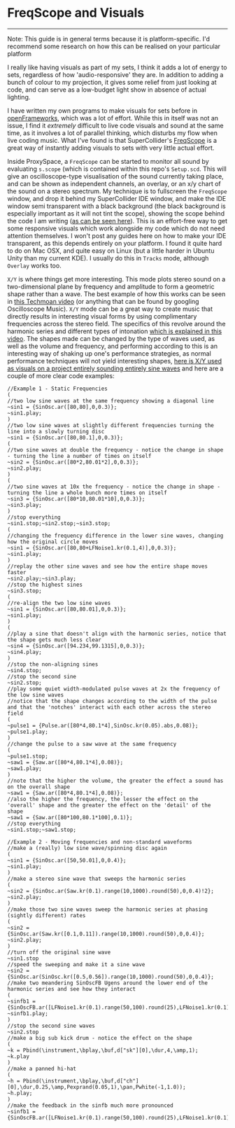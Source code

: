 # FreqScope and Visuals

-------

Note: This guide is in general terms because it is platform-specific. I'd recommend some research on how this can be realised on your particular platform

I really like having visuals as part of my sets, I think it adds a lot of energy to sets, regardless of how 'audio-responsive' they are. In addition to adding a bunch of colour to my projection, it gives some relief from just looking at code, and can serve as a low-budget light show in absence of actual lighting.

I have written my own programs to make visuals for sets before in [openFrameworks](http://openframeworks.cc/), which was a lot of effort. While this in itself was not an issue, I find it _extremely_ difficult to live code visuals and sound at the same time, as it involves a lot of parallel thinking, which disturbs my flow when live coding music. What I've found is that SuperCollider's [FreqScope](http://doc.sccode.org/Classes/FreqScope.html) is a great way of instantly adding visuals to sets with very little actual effort.

Inside ProxySpace, a `FreqScope` can be started to monitor all sound by evaluating `s.scope` (which is contained within this repo's `Setup.scd`. This will give an oscilloscope-type visualisation of the sound currently taking place, and can be shown as independent channels, an overlay, or an x/y chart of the sound on a stereo spectrum. My technique is to fullscreen the `FreqScope` window, and drop it behind my SuperCollider IDE window, and make the IDE window semi transparent with a black background (the black background is especially important as it will not tint the scope), showing the scope behind the code I am writing ([as can be seen here](https://www.youtube.com/watch?v=AdKeJXLoGOA)). This is an effort-free way to get some responsive visuals which work alongside my code which do not need attention themselves. I won't post any guides here on how to make your IDE transparent, as this depends entirely on your platform. I found it quite hard to do on Mac OSX, and quite easy on Linux (but a little harder in Ubuntu Unity than my current KDE). I usually do this in `Tracks` mode, although `Overlay` works too.

`X/Y` is where things get more interesting. This mode plots stereo sound on a two-dimensional plane by frequency and amplitude to form a geometric shape rather than a wave. The best example of how this works can be seen in [this Techmoan video](https://www.youtube.com/watch?v=ZaTuFB5QXHo) (or anything that can be found by googling Oscilloscope Music). `X/Y` mode can be a great way to create music that directly results in interesting visual forms by using complimentary frequencies across the stereo field. The specifics of this revolve around the harmonic series and different types of intonation [which is explained in this video](https://www.youtube.com/watch?v=6NlI4No3s0M). The shapes made can be changed by the type of waves used, as well as the volume and frequency, and performing according to this is an interesting way of shaking up one's performance strategies, as normal performance techniques will not yield interesting shapes, [here is X/Y used as visuals on a project entirely sounding entirely sine waves](https://www.youtube.com/watch?v=2L4pwUDjFCg) and here are a couple of more clear code examples:

```
//Example 1 - Static Frequencies
(
//two low sine waves at the same frequency showing a diagonal line
~sin1 = {SinOsc.ar([80,80],0,0.3)};
~sin1.play;
)
//two low sine waves at slightly different frequencies turning the line into a slowly turning disc
~sin1 = {SinOsc.ar([80,80.1],0,0.3)};
(
//two sine waves at double the frequency - notice the change in shape - turning the line a number of times on itself
~sin2 = {SinOsc.ar([80*2,80.01*2],0,0.3)};
~sin2.play;
)
(
//two sine waves at 10x the frequency - notice the change in shape - turning the line a whole bunch more times on itself
~sin3 = {SinOsc.ar([80*10,80.01*10],0,0.3)};
~sin3.play;
)
//stop everything
~sin1.stop;~sin2.stop;~sin3.stop;
(
//changing the frequency difference in the lower sine waves, changing how the original circle moves
~sin1 = {SinOsc.ar([80,80+LFNoise1.kr(0.1,4)],0,0.3)};
~sin1.play;
)
//replay the other sine waves and see how the entire shape moves faster
~sin2.play;~sin3.play;
//stop the highest sines
~sin3.stop;
(
//re-align the two low sine waves
~sin1 = {SinOsc.ar([80,80.01],0,0.3)};
~sin1.play;
)
(
//play a sine that doesn't align with the harmonic series, notice that the shape gets much less clear
~sin4 = {SinOsc.ar([94.234,99.1315],0,0.3)};
~sin4.play;
)
//stop the non-aligning sines
~sin4.stop;
//stop the second sine
~sin2.stop;
//play some quiet width-modulated pulse waves at 2x the frequency of the low sine waves
//notice that the shape changes according to the width of the pulse and that the 'notches' interact with each other across the stereo field
(
~pulse1 = {Pulse.ar([80*4,80.1*4],SinOsc.kr(0.05).abs,0.08)};
~pulse1.play;
)
//change the pulse to a saw wave at the same frequency
(
~pulse1.stop;
~saw1 = {Saw.ar([80*4,80.1*4],0.08)};
~saw1.play;
)
//note that the higher the volume, the greater the effect a sound has on the overall shape
~saw1 = {Saw.ar([80*4,80.1*4],0.08)};
//also the higher the frequency, the lesser the effect on the 'overall' shape and the greater the effect on the 'detail' of the shape
~saw1 = {Saw.ar([80*100,80.1*100],0.1)};
//stop everything
~sin1.stop;~saw1.stop;

//Example 2 - Moving frequencies and non-standard waveforms
//make a (really) low sine wave/spinning disc again
(
~sin1 = {SinOsc.ar([50,50.01],0,0.4)};
~sin1.play;
)
//make a stereo sine wave that sweeps the harmonic series
(
~sin2 = {SinOsc.ar(Saw.kr(0.1).range(10,1000).round(50),0,0.4)!2};
~sin2.play;
)
//make those two sine waves sweep the harmonic series at phasing (sightly different) rates
(
~sin2 = {SinOsc.ar(Saw.kr([0.1,0.11]).range(10,1000).round(50),0,0.4)};
~sin2.play;
)
//turn off the original sine wave
~sin1.stop
//speed the sweeping and make it a sine wave
~sin2 = {SinOsc.ar(SinOsc.kr([0.5,0.56]).range(10,1000).round(50),0,0.4)};
//make two meandering SinOscFB Ugens around the lower end of the harmonic series and see how they interact
(
~sinfb1 = {SinOscFB.ar([LFNoise1.kr(0.1).range(50,100).round(25),LFNoise1.kr(0.1).range(50,100).round(25)],SinOsc.kr(0.1).range(0.01,1),0.8)};
~sinfb1.play;
)
//stop the second sine waves
~sin2.stop
//make a big sub kick drum - notice the effect on the shape
(
~k = Pbind(\instrument,\bplay,\buf,d["sk"][0],\dur,4,\amp,1);
~k.play
)
//make a panned hi-hat
(
~h = Pbind(\instrument,\bplay,\buf,d["ch"][0],\dur,0.25,\amp,Pexprand(0.05,1),\pan,Pwhite(-1,1.0));
~h.play;
)
//make the feedback in the sinfb much more pronounced
~sinfb1 = {SinOscFB.ar([LFNoise1.kr(0.1).range(50,100).round(25),LFNoise1.kr(0.1).range(50,100).round(25)],SinOsc.kr(0.1).range(0.01,3),0.8)};
```
